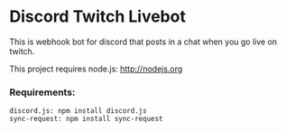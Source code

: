 # Discord Twitch Livebot

This is webhook bot for discord that posts in a chat when you go live on twitch.

This project requires node.js: http://nodejs.org

### Requirements:

	discord.js: npm install discord.js
	sync-request: npm install sync-request

